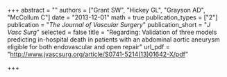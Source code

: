 +++
abstract = ""
authors = ["Grant SW", "Hickey GL", "Grayson AD", "McCollum C"]
date = "2013-12-01"
math = true
publication_types = ["2"]
publication = "*The Journal of Vascular Surgery*"
publication_short = "*J Vasc Surg*"
selected = false
title = "Regarding: Validation of three models predicting in-hospital death in patients with an abdominal aortic aneurysm eligible for both endovascular and open repair"
url_pdf = "http://www.jvascsurg.org/article/S0741-5214(13)01642-X/pdf"

+++
